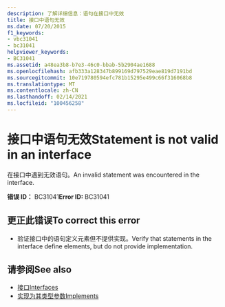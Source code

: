 ```yaml
---
description: 了解详细信息：语句在接口中无效
title: 接口中语句无效
ms.date: 07/20/2015
f1_keywords:
- vbc31041
- bc31041
helpviewer_keywords:
- BC31041
ms.assetid: a48ea3b8-b7e3-46c0-bbab-5b2904ae1688
ms.openlocfilehash: afb333a128347b899169d797529eae819d7191bd
ms.sourcegitcommit: 10e719780594efc781b15295e499c66f316068b8
ms.translationtype: MT
ms.contentlocale: zh-CN
ms.lasthandoff: 02/14/2021
ms.locfileid: "100456258"
---
```

# <a name="statement-is-not-valid-in-an-interface"></a><span data-ttu-id="6fc9f-103">接口中语句无效</span><span class="sxs-lookup"><span data-stu-id="6fc9f-103">Statement is not valid in an interface</span></span>

<span data-ttu-id="6fc9f-104">在接口中遇到无效语句。</span><span class="sxs-lookup"><span data-stu-id="6fc9f-104">An invalid statement was encountered in the interface.</span></span>  
  
 <span data-ttu-id="6fc9f-105">**错误 ID：** BC31041</span><span class="sxs-lookup"><span data-stu-id="6fc9f-105">**Error ID:** BC31041</span></span>  
  
## <a name="to-correct-this-error"></a><span data-ttu-id="6fc9f-106">更正此错误</span><span class="sxs-lookup"><span data-stu-id="6fc9f-106">To correct this error</span></span>  
  
- <span data-ttu-id="6fc9f-107">验证接口中的语句定义元素但不提供实现。</span><span class="sxs-lookup"><span data-stu-id="6fc9f-107">Verify that statements in the interface define elements, but do not provide implementation.</span></span>  
  
## <a name="see-also"></a><span data-ttu-id="6fc9f-108">请参阅</span><span class="sxs-lookup"><span data-stu-id="6fc9f-108">See also</span></span>

- [<span data-ttu-id="6fc9f-109">接口</span><span class="sxs-lookup"><span data-stu-id="6fc9f-109">Interfaces</span></span>](../programming-guide/language-features/interfaces/index.md)
- [<span data-ttu-id="6fc9f-110">实现为其类型参数</span><span class="sxs-lookup"><span data-stu-id="6fc9f-110">Implements</span></span>](../language-reference/statements/implements-clause.md)
